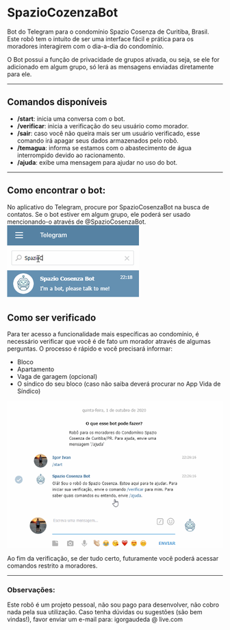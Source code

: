 # SpazioCozenzaBot
Bot do Telegram para o condomínio Spazio Cosenza de Curitiba, Brasil.
Este robô tem o intuito de ser uma interface fácil e prática para os moradores interagirem com o 
dia-a-dia do condomínio.

O Bot possui a função de privacidade de grupos ativada, ou seja, se ele for 
adicionado em algum grupo, só lerá as mensagens enviadas diretamente para ele.

***

## Comandos disponíveis
- **/start**: inicia uma conversa com o bot.
- **/verificar**: inicia a verificação do seu usuário como morador.
- **/sair**: caso você não queira mais ser um usuário verificado, esse comando irá apagar seus 
dados armazenados pelo robô.
- **/temagua**: informa se estamos com o abastecimento de água interrompido devido ao racionamento.
- **/ajuda**: exibe uma mensagem para ajudar no uso do bot.

***

## Como encontrar o bot:
No aplicativo do Telegram, procure por SpazioCosenzaBot na busca de contatos. Se o bot estiver 
em algum grupo, ele poderá ser usado mencionando-o através de @SpazioCosenzaBot.
![](gif/FindSpazioCosenzaBot.gif)


## Como ser verificado
Para ter acesso a funcionalidade mais específicas ao condomínio, é necessário verificar que você 
é de fato um morador através de algumas perguntas. O processo é rápido e você precisará informar:
- Bloco
- Apartamento
- Vaga de garagem (opcional)
- O síndico do seu bloco (caso não saiba deverá procurar no App Vida de Síndico)

![](gif/StartCosenzaBot.gif)

Ao fim da verificação, se der tudo certo, futuramente você poderá acessar comandos restrito a 
moradores.

***

### Observações:
Este robô é um projeto pessoal, não sou pago para desenvolver, não cobro nada pela sua utilização. 
Caso tenha dúvidas ou sugestões (são bem vindas!), favor enviar um e-mail para:
igorgaudeda @ live.com




